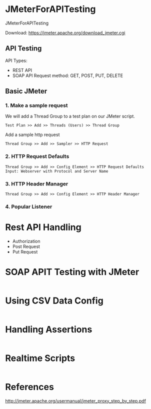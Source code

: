 # JMeterForAPITesting
JMeterForAPITesting

Download: https://jmeter.apache.org/download_jmeter.cgi

## API Testing

API Types:
+ REST API
+ SOAP API 
Request method: GET, POST, PUT, DELETE

## Basic JMeter

### 1. Make a sample request

We will add a Thread Group to a test plan on our JMeter script.
```
Test Plan >> Add >> Threads (Users) >> Thread Group
```
Add a sample http request
```
Thread Group >> Add >> Sampler >> HTTP Request
```

### 2. HTTP Request Defaults

```
Thread Group >> Add >> Config Element >> HTTP Request Defaults
Input: Webserver with Protocol and Server Name
```

### 3. HTTP Header Manager

```
Thread Group >> Add >> Config Element >> HTTP Header Manager
```

### 4. Popular Listener 

# Rest API Handling

- Authorization
- Post Request
- Put Request

# SOAP APIT Testing with JMeter

```

```
# Using CSV Data Config

```

```
# Handling Assertions
```

```
# Realtime Scripts
```

```

# References

http://jmeter.apache.org/usermanual/jmeter_proxy_step_by_step.pdf
